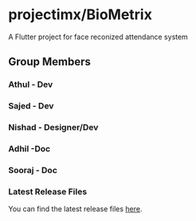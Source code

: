 # projectimx/BioMetrix

A Flutter project for face reconized attendance system

## Group Members
### Athul - Dev
### Sajed - Dev
### Nishad - Designer/Dev
### Adhil -Doc
### Sooraj - Doc
### Latest Release Files
You can find the latest release files [here](https://github.com/AK-120/Biometrix/releases).

 
 
